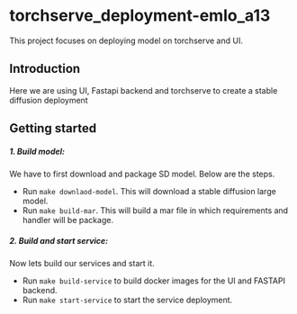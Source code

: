 # torchserve_deployment-emlo_a13
This project focuses on deploying model on torchserve and UI.

## Introduction
Here we are using UI, Fastapi backend and torchserve to create a stable diffusion deployment

## Getting started
##### 1. Build model:
We have to first download and package SD model. Below are the steps.
- Run `make downlaod-model`. This will download a stable diffusion large model.
- Run `make build-mar`. This will build a mar file in which requirements and handler will be package.

##### 2. Build and start service:
Now lets build our services and start it.
- Run `make build-service` to build docker images for the UI and FASTAPI backend.
- Run `make start-service` to start the service deployment.